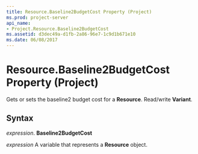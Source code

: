 ```yaml
---
title: Resource.Baseline2BudgetCost Property (Project)
ms.prod: project-server
api_name:
- Project.Resource.Baseline2BudgetCost
ms.assetid: d3dec49a-d1fb-2a86-96e7-1c9d1b671e10
ms.date: 06/08/2017
---
```



# Resource.Baseline2BudgetCost Property (Project)

Gets or sets the baseline2 budget cost for a **Resource**. Read/write **Variant**.


## Syntax

 _expression_. **Baseline2BudgetCost**

 _expression_ A variable that represents a **Resource** object.



